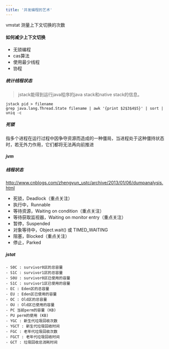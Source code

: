 ```yaml
---
title: '并发编程的艺术'
---
```


vmstat 测量上下文切换的次数

#### 如何减少上下文切换
* 无锁编程
* cas算法
* 使用最少线程
* 协程

##### 统计线程状态

> jstack能得到运行java程序的java stack和native stack的信息。

```
jstack pid > filename
grep java.lang.Thread.State filename | awk '{print $2$3$4$5}' | sort | uniq -c
```

##### 死锁

指多个进程在运行过程中因争夺资源而造成的一种僵局，当进程处于这种僵持状态时，若无外力作用，它们都将无法再向前推进

##### jvm

##### 线程状态

http://www.cnblogs.com/zhengyun_ustc/archive/2013/01/06/dumpanalysis.html 

* 死锁，Deadlock（重点关注）
* 执行中，Runnable   
* 等待资源，Waiting on condition（重点关注）
* 等待获取监视器，Waiting on monitor entry（重点关注）
* 暂停，Suspended
* 对象等待中，Object.wait() 或 TIMED_WAITING
* 阻塞，Blocked（重点关注）  
* 停止，Parked

##### jstat

```
- S0C : survivor0区的总容量
- S1C : survivor1区的总容量
- S0U : survivor0区已使用的容量
- S1C : survivor1区已使用的容量
- EC : Eden区的总容量
- EU : Eden区已使用的容量
- OC : Old区的总容量
- OU : Old区已使用的容量
- PC 当前perm的容量 (KB)
- PU perm的使用 (KB)
- YGC : 新生代垃圾回收次数
- YGCT : 新生代垃圾回收时间
- FGC : 老年代垃圾回收次数
- FGCT : 老年代垃圾回收时间
- GCT : 垃圾回收总消耗时间
```